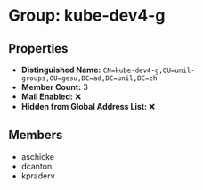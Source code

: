 # Group: kube-dev4-g

## Properties

- **Distinguished Name:** `CN=kube-dev4-g,OU=unil-groups,OU=gesu,DC=ad,DC=unil,DC=ch`
- **Member Count:** 3
- **Mail Enabled:** ❌
- **Hidden from Global Address List:** ❌

## Members

- aschicke
- dcanton
- kpraderv
